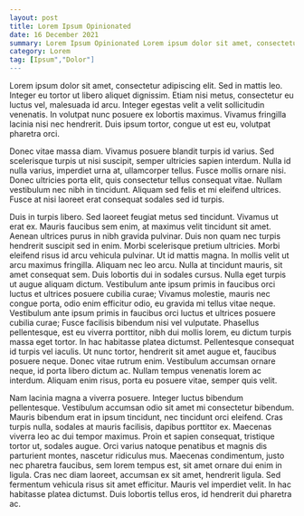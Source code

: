 ```yaml
---
layout: post
title: Lorem Ipsum Opinionated
date: 16 December 2021
summary: Lorem Ipsum Opinionated Lorem ipsum dolor sit amet, consectetur adipiscing elit.
category: Lorem
tag: [Ipsum","Dolor"]
---
```


Lorem ipsum dolor sit amet, consectetur adipiscing elit. Sed in mattis leo. Integer eu tortor ut libero aliquet dignissim. Etiam nisi metus, consectetur eu luctus vel, malesuada id arcu. Integer egestas velit a velit sollicitudin venenatis. In volutpat nunc posuere ex lobortis maximus. Vivamus fringilla lacinia nisi nec hendrerit. Duis ipsum tortor, congue ut est eu, volutpat pharetra orci.

Donec vitae massa diam. Vivamus posuere blandit turpis id varius. Sed scelerisque turpis ut nisi suscipit, semper ultricies sapien interdum. Nulla id nulla varius, imperdiet urna at, ullamcorper tellus. Fusce mollis ornare nisi. Donec ultricies porta elit, quis consectetur tellus consequat vitae. Nullam vestibulum nec nibh in tincidunt. Aliquam sed felis et mi eleifend ultrices. Fusce at nisi laoreet erat consequat sodales sed id turpis.

Duis in turpis libero. Sed laoreet feugiat metus sed tincidunt. Vivamus ut erat ex. Mauris faucibus sem enim, at maximus velit tincidunt sit amet. Aenean ultrices purus in nibh gravida pulvinar. Duis non quam nec turpis hendrerit suscipit sed in enim. Morbi scelerisque pretium ultricies. Morbi eleifend risus id arcu vehicula pulvinar. Ut id mattis magna. In mollis velit ut arcu maximus fringilla. Aliquam nec leo arcu. Nulla at tincidunt mauris, sit amet consequat sem.
Duis lobortis dui in sodales cursus. Nulla eget turpis ut augue aliquam dictum. Vestibulum ante ipsum primis in faucibus orci luctus et ultrices posuere cubilia curae; Vivamus molestie, mauris nec congue porta, odio enim efficitur odio, eu gravida mi tellus vitae neque. Vestibulum ante ipsum primis in faucibus orci luctus et ultrices posuere cubilia curae; Fusce facilisis bibendum nisi vel vulputate. Phasellus pellentesque, est eu viverra porttitor, nibh dui mollis lorem, eu dictum turpis massa eget tortor. In hac habitasse platea dictumst. Pellentesque consequat id turpis vel iaculis. Ut nunc tortor, hendrerit sit amet augue et, faucibus posuere neque. Donec vitae rutrum enim. Vestibulum accumsan ornare neque, id porta libero dictum ac. Nullam tempus venenatis lorem ac interdum. Aliquam enim risus, porta eu posuere vitae, semper quis velit.

Nam lacinia magna a viverra posuere. Integer luctus bibendum pellentesque. Vestibulum accumsan odio sit amet mi consectetur bibendum. Mauris bibendum erat in ipsum tincidunt, nec tincidunt orci eleifend. Cras turpis nulla, sodales at mauris facilisis, dapibus porttitor ex. Maecenas viverra leo ac dui tempor maximus. Proin et sapien consequat, tristique tortor ut, sodales augue. Orci varius natoque penatibus et magnis dis parturient montes, nascetur ridiculus mus. Maecenas condimentum, justo nec pharetra faucibus, sem lorem tempus est, sit amet ornare dui enim in ligula. Cras nec diam laoreet, accumsan ex sit amet, hendrerit ligula. Sed fermentum vehicula risus sit amet efficitur. Mauris vel imperdiet velit. In hac habitasse platea dictumst. Duis lobortis tellus eros, id hendrerit dui pharetra ac.
